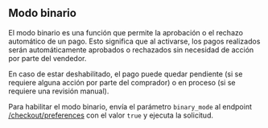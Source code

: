 ## Modo binario

El modo binario es una función que permite la aprobación o el rechazo automático de un pago. Esto significa que al activarse, los pagos realizados serán automáticamente aprobados o rechazados sin necesidad de acción por parte del vendedor.

En caso de estar deshabilitado, el pago puede quedar pendiente (si se requiere alguna acción por parte del comprador) o en proceso (si se requiere una revisión manual).

Para habilitar el modo binario, envía el parámetro `binary_mode`  al endpoint [/checkout/preferences](https://www.mercadopago[FAKER][URL][DOMAIN]/developers/es/reference/preferences/_checkout_preferences/post) con el valor `true` y ejecuta la solicitud.
